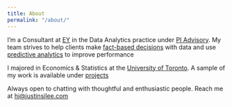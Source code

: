 ```yaml
---
title: About
permalink: "/about/"
---
```


I’m a Consultant at [EY](https://www.ey.com/en_gl) in the Data Analytics practice under [PI Advisory](https://www.ey.com/ca/en/services/advisory/performance-improvement). My team strives to help clients make [fact-based decisions](https://hbr.org/2010/01/better-decisions-through-analy) with data and use [predictive analytics](https://www.huffingtonpost.com/phil-simon/predictive-analytics_b_2802994.html) to improve performance

I majored in Economics & Statistics at the [University of Toronto](https://www.utoronto.ca/). A sample of my work is available under [projects](http://www.justinsjlee.com/projects/)

Always open to chatting with thoughtful and enthusiastic people. Reach me at [hi@justinsjlee.com](mailto:hi@justinsjlee.com)
